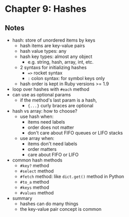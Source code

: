 # Chapter 9: Hashes

## Notes

- hash: store of unordered items by keys
  - hash items are key-value pairs
  - hash value types: any
  - hash key types: almost any object
    - e.g. string, hash, array, int, etc.
  - 2 syntaxs for initializing hashes
    - `=>` rocket syntax
    - `:` colon syntax: for symbol keys only
  - hash order is kept in Ruby versions >= 1.9
- loop over hashes with `#each` method
- can use as optional params
  - if the method's last param is a hash,
    - `{...}` curly braces are optional
- hash vs array: how to choose?
  - use hash when:
    - items need labels
    - order does not matter
    - don't care about FIFO queues or LIFO stacks
  - use array when:
    - items don't need labels
    - order matters
    - care about FIFO or LIFO
- common hash methods
  - `#key?` method
  - `#select` method
  - `#fetch` method: like `dict.get()` method in Python
  - `#to_a` method
  - `#keys` method
  - `#values` method
- summary
  - hashes can do many things
  - the key-value pair concept is common
